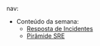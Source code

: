 nav:
  - Conteúdo da semana:
    - [Resposta de Incidentes](semana1_resposta_de_incidentes.md)
    - [Pirâmide SRE](semana1_piramide_sre.md)
